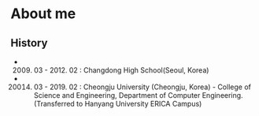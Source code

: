 # About me

## History
- 2009. 03 - 2012. 02 : Changdong High School(Seoul, Korea)
- 20014. 03 - 2019. 02 : Cheongju University (Cheongju, Korea) - College of Science and Engineering, Department of Computer Engineering.(Transferred to Hanyang University ERICA Campus)
